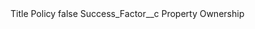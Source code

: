 <?xml version="1.0" encoding="UTF-8"?>
<CustomMetadata xmlns="http://soap.sforce.com/2006/04/metadata" xmlns:xsi="http://www.w3.org/2001/XMLSchema-instance" xmlns:xsd="http://www.w3.org/2001/XMLSchema">
    <label>Title Policy</label>
    <protected>false</protected>
    <values>
        <field>Success_Factor__c</field>
        <value xsi:type="xsd:string">Property Ownership</value>
    </values>
</CustomMetadata>

